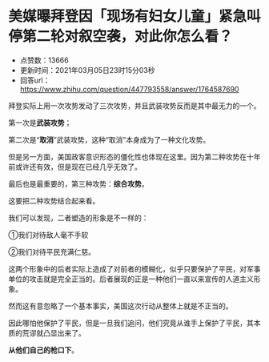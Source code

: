 # 美媒曝拜登因「现场有妇女儿童」紧急叫停第二轮对叙空袭，对此你怎么看？
- 点赞数：13666
- 更新时间：2021年03月05日23时15分03秒
- 回答url：https://www.zhihu.com/question/447793558/answer/1764587690
<body>
 <p data-pid="zbr89f75">拜登实际上用一次攻势发动了三次攻势，并且武装攻势反而是其中最无力的一个。</p>
 <p data-pid="HdqHer0G">第一次是<b>武装攻势</b>；</p>
 <p data-pid="Woq20xTr">第二次是“<b>取消</b>”武装攻势，这种“取消”本身成为了一种文化攻势。</p>
 <p data-pid="v6akdUG8">但是另一方面，美国政客意识形态的僵化性也体现在这里。因为第二种攻势在十年前或许还有效，但是现在已经几乎无效了。</p>
 <p data-pid="04rC4nIH">最后也是最重要的，第三种攻势：<b>综合攻势</b>。</p>
 <p data-pid="--tfelhY">这要把二种攻势结合起来看。</p>
 <p data-pid="Ugy46Yf-">我们可以发现，二者塑造的形象是不一样的：</p>
 <p data-pid="U7HovyWW">①我们对待敌人毫不手软</p>
 <p data-pid="BShvCkUN">②我们对待平民充满仁慈。</p>
 <p data-pid="2ElqABcf">这两个形象中的后者实际上造成了对前者的模糊化，似乎只要保护了平民，对军事单位的攻击就是完全正当的。后者展现的正是一种他们一直以来宣传的人道主义形象。</p>
 <p data-pid="pZMvPqhb">然而这有意忽略了一个基本事实，美国这次行动从整体上就是不正当的。</p>
 <p data-pid="DxVZSRV-">因此哪怕他保护了平民，但是一旦我们追问，他们究竟从谁手上保护了平民，其本质的荒谬就凸显出来了。</p>
 <p data-pid="P2SRME4G"><b>从他们自己的枪口下</b>。</p>
</body>